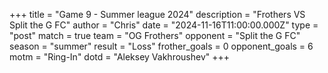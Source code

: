 +++
title = "Game 9 - Summer league 2024"
description = "Frothers VS Split the G FC"
author = "Chris"
date = "2024-11-16T11:00:00.000Z"
type = "post"
match = true
team = "OG Frothers"
opponent = "Split the G FC"
season = "summer"
result = "Loss"
frother_goals = 0
opponent_goals = 6
motm = "Ring-In"
dotd = "Aleksey Vakhroushev"
+++


